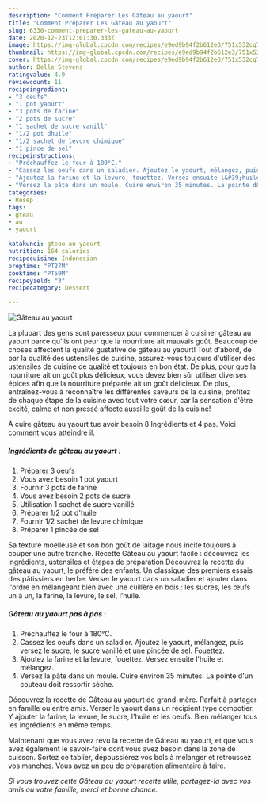 ```yaml
---
description: "Comment Préparer Les Gâteau au yaourt"
title: "Comment Préparer Les Gâteau au yaourt"
slug: 6330-comment-preparer-les-gateau-au-yaourt
date: 2020-12-23T12:01:30.333Z
image: https://img-global.cpcdn.com/recipes/e9ed9b94f2b612e3/751x532cq70/gateau-au-yaourt-photo-principale-de-la-recette.jpg
thumbnail: https://img-global.cpcdn.com/recipes/e9ed9b94f2b612e3/751x532cq70/gateau-au-yaourt-photo-principale-de-la-recette.jpg
cover: https://img-global.cpcdn.com/recipes/e9ed9b94f2b612e3/751x532cq70/gateau-au-yaourt-photo-principale-de-la-recette.jpg
author: Belle Stevens
ratingvalue: 4.9
reviewcount: 11
recipeingredient:
- "3 oeufs"
- "1 pot yaourt"
- "3 pots de farine"
- "2 pots de sucre"
- "1 sachet de sucre vanill"
- "1/2 pot dhuile"
- "1/2 sachet de levure chimique"
- "1 pince de sel"
recipeinstructions:
- "Préchauffez le four à 180°C."
- "Cassez les oeufs dans un saladier. Ajoutez le yaourt, mélangez, puis versez le sucre, le sucre vanillé et une pincée de sel. Fouettez."
- "Ajoutez la farine et la levure, fouettez. Versez ensuite l&#39;huile et mélangez."
- "Versez la pâte dans un moule. Cuire environ 35 minutes. La pointe d&#39;un couteau doit ressortir sèche."
categories:
- Resep
tags:
- gteau
- au
- yaourt

katakunci: gteau au yaourt 
nutrition: 164 calories
recipecuisine: Indonesian
preptime: "PT27M"
cooktime: "PT59M"
recipeyield: "3"
recipecategory: Dessert

---
```



![Gâteau au yaourt](https://img-global.cpcdn.com/recipes/e9ed9b94f2b612e3/751x532cq70/gateau-au-yaourt-photo-principale-de-la-recette.jpg)

La plupart des gens sont paresseux pour commencer à cuisiner gâteau au yaourt parce qu'ils ont peur que la nourriture ait mauvais goût. Beaucoup de choses affectent la qualité gustative de gâteau au yaourt! Tout d'abord, de par la qualité des ustensiles de cuisine, assurez-vous toujours d'utiliser des ustensiles de cuisine de qualité et toujours en bon état. De plus, pour que la nourriture ait un goût plus délicieux, vous devez bien sûr utiliser diverses épices afin que la nourriture préparée ait un goût délicieux. De plus, entraînez-vous à reconnaître les différentes saveurs de la cuisine, profitez de chaque étape de la cuisine avec tout votre cœur, car la sensation d'être excité, calme et non pressé affecte aussi le goût de la cuisine!

<!--inarticleads1-->

À cuire gâteau au yaourt tue avoir besoin 8 Ingrédients et 4 pas. Voici comment vous atteindre il.

##### Ingrédients de gâteau au yaourt :

1. Préparer 3 oeufs
1. Vous avez besoin 1 pot yaourt
1. Fournir 3 pots de farine
1. Vous avez besoin 2 pots de sucre
1. Utilisation 1 sachet de sucre vanillé
1. Préparer 1/2 pot d&#39;huile
1. Fournir 1/2 sachet de levure chimique
1. Préparer 1 pincée de sel


Sa texture moelleuse et son bon goût de laitage nous incite toujours à couper une autre tranche. Recette Gâteau au yaourt facile : découvrez les ingrédients, ustensiles et étapes de préparation Découvrez la recette du gâteau au yaourt, le préféré des enfants. Un classique des premiers essais des pâtissiers en herbe. Verser le yaourt dans un saladier et ajouter dans l&#39;ordre en mélangeant bien avec une cuillère en bois : les sucres, les œufs un à un, la farine, la levure, le sel, l&#39;huile. 

<!--inarticleads2-->

##### Gâteau au yaourt pas à pas :

1. Préchauffez le four à 180°C.
1. Cassez les oeufs dans un saladier. Ajoutez le yaourt, mélangez, puis versez le sucre, le sucre vanillé et une pincée de sel. Fouettez.
1. Ajoutez la farine et la levure, fouettez. Versez ensuite l&#39;huile et mélangez.
1. Versez la pâte dans un moule. Cuire environ 35 minutes. La pointe d&#39;un couteau doit ressortir sèche.


Découvrez la recette de Gâteau au yaourt de grand-mère. Parfait à partager en famille ou entre amis. Verser le yaourt dans un récipient type compotier. Y ajouter la farine, la levure, le sucre, l&#39;huile et les oeufs. Bien mélanger tous les ingrédients en même temps. 

<!--inarticleads1-->

<p>
Maintenant que vous avez revu la recette de Gâteau au yaourt, et que vous avez également le savoir-faire dont vous avez besoin dans la zone de cuisson. Sortez ce tablier, dépoussiérez vos bols à mélanger et retroussez vos manches. Vous avez un peu de préparation alimentaire à faire.
</p>

<p>
<i>Si vous trouvez cette Gâteau au yaourt recette utile, partagez-la avec vos amis ou votre famille, merci et bonne chance.</i>
</p>
